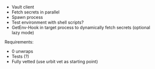 - Vault client
- Fetch secrets in parallel
- Spawn process
- Test environment with shell scripts?
- GetEnv-Hook in target process to dynamically fetch secrets (optional lazy mode)

Requirements:
- 0 unwraps
- Tests (?)
- Fully vetted (use urbit vet as starting point)
